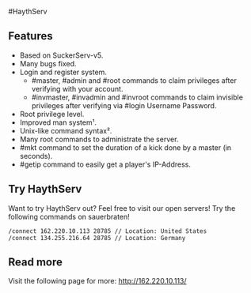 #HaythServ
## Features
   * Based on SuckerServ-v5.
   * Many bugs fixed.
   * Login and register system.
       * #master, #admin and #root commands to claim privileges after verifying with your account.
       * #invmaster, #invadmin and #invroot commands to claim invisible privileges after verifying via #login Username Password.
   * Root privilege level.
   * Improved man system¹.
   * Unix-like command syntax².
   * Many root commands to administrate the server.
   * #mkt command to set the duration of a kick done by a master (in seconds).
   * #getip command to easily get a player's IP-Address.

## Try HaythServ
Want to try HaythServ out? Feel free to visit our open servers! Try the following commands on sauerbraten!
```
/connect 162.220.10.113 28785 // Location: United States
/connect 134.255.216.64 28785 // Location: Germany
```

## Read more
Visit the following page for more:
http://162.220.10.113/
